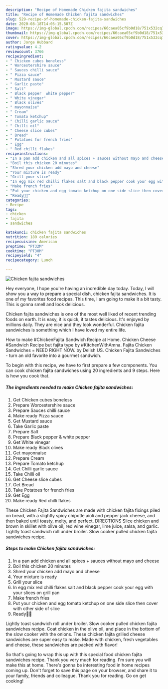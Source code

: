 ```yaml
---
description: "Recipe of Homemade Chicken fajita sandwiches"
title: "Recipe of Homemade Chicken fajita sandwiches"
slug: 529-recipe-of-homemade-chicken-fajita-sandwiches
date: 2020-08-18T14:05:15.507Z
image: https://img-global.cpcdn.com/recipes/66caea05cf9b0d18/751x532cq70/chicken-fajita-sandwiches-recipe-main-photo.jpg
thumbnail: https://img-global.cpcdn.com/recipes/66caea05cf9b0d18/751x532cq70/chicken-fajita-sandwiches-recipe-main-photo.jpg
cover: https://img-global.cpcdn.com/recipes/66caea05cf9b0d18/751x532cq70/chicken-fajita-sandwiches-recipe-main-photo.jpg
author: Jorge Hubbard
ratingvalue: 4.2
reviewcount: 3766
recipeingredient:
- " Chicken cubes boneless"
- " Worcestershire sauce"
- " Sauces chilli sauce"
- " Pizza sauce"
- " Mustard sauce"
- " Garlic paste"
- " Salt"
- " Black pepper  white pepper"
- " White vinegar"
- " Black olives"
- " mayonnaise"
- " Cream"
- " Tomato ketchup"
- " Chilli garlic sauce"
- " Chilli oil"
- " Cheese slice cubes"
- " Bread"
- " Potatoes for french fries"
- " Egg"
- " Red chilli flakes"
recipeinstructions:
- "In a pan add chicken and all spices + sauces without mayo and cheese"
- "Boil this chicken 20 minutes"
- "Shred your chicken add mayo and cheese"
- "Your mixture is ready"
- "Grill your slice"
- "In egg mix red chilli flakes salt and black pepper cook your egg with your slices on grill pan"
- "Make french fries"
- "Put your chicken and egg tomato ketchup on one side slice then cover with other side of slice"
- "Ready🤭💝"
categories:
- Recipe
tags:
- chicken
- fajita
- sandwiches

katakunci: chicken fajita sandwiches 
nutrition: 180 calories
recipecuisine: American
preptime: "PT32M"
cooktime: "PT30M"
recipeyield: "4"
recipecategory: Lunch

---
```



![Chicken fajita sandwiches](https://img-global.cpcdn.com/recipes/66caea05cf9b0d18/751x532cq70/chicken-fajita-sandwiches-recipe-main-photo.jpg)

Hey everyone, I hope you're having an incredible day today. Today, I will show you a way to prepare a special dish, chicken fajita sandwiches. It is one of my favorites food recipes. This time, I am going to make it a bit tasty. This is gonna smell and look delicious.

Chicken fajita sandwiches is one of the most well liked of recent trending foods on earth. It is easy, it is quick, it tastes delicious. It's enjoyed by millions daily. They are nice and they look wonderful. Chicken fajita sandwiches is something which I have loved my entire life.

How to make #ChickenFajita Sandwich Recipe at Home. Chicken Cheese #Sandwich Recipe but fajita type by #KitchenWithAmna. Fajita Chicken Sandwiches = NEED RIGHT NOW. by Delish US. Chicken Fajita Sandwiches - turn an old favorite into a gourmet sandwich.


To begin with this recipe, we have to first prepare a few components. You can cook chicken fajita sandwiches using 20 ingredients and 9 steps. Here is how you cook that.

<!--inarticleads1-->

##### The ingredients needed to make Chicken fajita sandwiches:

1. Get  Chicken cubes boneless
1. Prepare  Worcestershire sauce
1. Prepare  Sauces chilli sauce
1. Make ready  Pizza sauce
1. Get  Mustard sauce
1. Take  Garlic paste
1. Prepare  Salt
1. Prepare  Black pepper &amp; white pepper
1. Get  White vinegar
1. Make ready  Black olives
1. Get  mayonnaise
1. Prepare  Cream
1. Prepare  Tomato ketchup
1. Get  Chilli garlic sauce
1. Take  Chilli oil
1. Get  Cheese slice cubes
1. Get  Bread
1. Take  Potatoes for french fries
1. Get  Egg
1. Make ready  Red chilli flakes


These Chicken Fajita Sandwiches are made with chicken fajita fixings piled on bread, with a slightly spicy chipotle aioli and pepper jack cheese, and then baked until toasty, melty, and perfect. DIRECTIONS Slice chicken and brown in skillet with olive oil, red wine vinegar, lime juice, salsa, and garlic. Lightly toast sandwich roll under broiler. Slow cooker pulled chicken fajita sandwiches recipe. 

<!--inarticleads2-->

##### Steps to make Chicken fajita sandwiches:

1. In a pan add chicken and all spices + sauces without mayo and cheese
1. Boil this chicken 20 minutes
1. Shred your chicken add mayo and cheese
1. Your mixture is ready
1. Grill your slice
1. In egg mix red chilli flakes salt and black pepper cook your egg with your slices on grill pan
1. Make french fries
1. Put your chicken and egg tomato ketchup on one side slice then cover with other side of slice
1. Ready🤭💝


Lightly toast sandwich roll under broiler. Slow cooker pulled chicken fajita sandwiches recipe. Coat chicken in the olive oil, and place in the bottom of the slow cooker with the onions. These chicken fajita grilled cheese sandwiches are super easy to make. Made with chicken, fresh vegetables and cheese, these sandwiches are packed with flavor! 

So that's going to wrap this up with this special food chicken fajita sandwiches recipe. Thank you very much for reading. I'm sure you will make this at home. There's gonna be interesting food in home recipes coming up. Don't forget to save this page on your browser, and share it to your family, friends and colleague. Thank you for reading. Go on get cooking!
